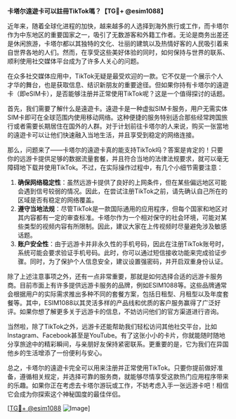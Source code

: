 **卡塔尔遠遊卡可以註冊TikTok嗎？【TG💪+ @esim1088】**

近年来，随着全球化进程的加快，越来越多的人选择到海外旅行或工作，而卡塔尔作为中东地区的重要国家之一，吸引了无数游客和外籍工作者。无论是商务出差还是休闲旅游，卡塔尔都以其独特的文化、壮丽的建筑以及热情好客的人民吸引着来自世界各地的人们。然而，在享受这些美好体验的同时，如何保持与世界的联系、顺利使用社交媒体平台成为了许多人关心的问题。

在众多社交媒体应用中，TikTok无疑是最受欢迎的一款。它不仅是一个展示个人才华的舞台，也是获取信息、结识新朋友的重要途径。但如果你持有卡塔尔的遠遊卡（即eSIM卡），是否能够注册并正常使用TikTok呢？这是一个值得探讨的话题。

首先，我们需要了解什么是遠遊卡。遠遊卡是一种虚拟SIM卡服务，用户无需实体SIM卡即可在全球范围内使用移动网络。这种便捷的服务特别适合那些经常跨国旅行或者需要长期居住在国外的人群。对于计划前往卡塔尔的人来说，购买一张當地的遠遊卡可以让他们快速融入当地生活，并且享受到稳定的网络连接。

那么，问题来了——卡塔尔的遠遊卡真的能支持TikTok吗？答案是肯定的！只要你的远游卡提供足够的数据流量套餐，并且符合当地的法律法规要求，就可以毫无障碍地下载并使用TikTok。不过，在实际操作过程中，有几个小细节需要注意：

1. **确保网络稳定性**：虽然远游卡提供了良好的上网条件，但在某些偏远地区可能会遇到信号较弱的情况。因此，在尝试注册TikTok之前，请先确认自己所在的区域是否有稳定的网络覆盖。
2. **遵守当地法规**：尽管TikTok是一款国际通用的应用程序，但每个国家和地区对其内容都有一定的审查标准。卡塔尔作为一个相对保守的社会环境，可能对某些类型的视频内容有所限制。因此，建议大家在上传视频时尽量避免涉及敏感话题。
3. **账户安全性**：由于远游卡并非永久性的手机号码，因此在注册TikTok账号时，系统可能会要求验证手机号码。此时，你可以通过短信接收功能来完成验证步骤。同时，为了保护个人信息安全，建议设置强密码，并开启双重身份认证。

除了上述注意事项之外，还有一点非常重要，那就是如何选择合适的远游卡服务商。目前市面上有许多提供远游卡服务的品牌，例如ESIM1088等。这些品牌通常会根据用户的实际需求推出多种不同的套餐方案，包括日租型、月租型以及年度套餐等。其中，ESIM1088以其灵活多样的产品线和优质的客户服务赢得了广泛好评。如果你想了解更多关于远游卡的信息，不妨访问他们的官方渠道进行咨询。

当然啦，除了TikTok之外，远游卡还能帮助我们轻松访问其他社交平台，比如Instagram、Facebook甚至是YouTube。有了这张小小的卡片，你就能随时随地分享旅途中的精彩瞬间，与亲朋好友保持紧密联系。更重要的是，它为我们在异国他乡的生活增添了一份便利与安心。

总之，卡塔尔的遠遊卡完全可以用来注册并正常使用TikTok。只要你提前做好准备，遵循相关规定，并选择可靠的服务商，就能够尽情享受这款热门应用程序带来的乐趣。如果你正在考虑去卡塔尔游玩或工作，不妨考虑入手一张远游卡吧！相信它会成为你探索这个神秘国度的最佳伴侣。

[[TG💪+ @esim1088](https://t.me/s/esim1088) ![Image](https://i.postimg.cc/4NQfJmqS/Snipaste-2025-05-13-00-14-12.png)]